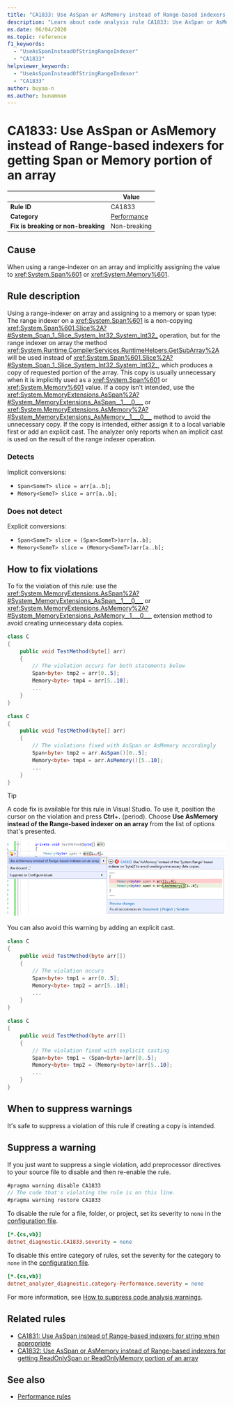 ```yaml
---
title: "CA1833: Use AsSpan or AsMemory instead of Range-based indexers for getting Span or Memory portion of an array (code analysis)"
description: "Learn about code analysis rule CA1833: Use AsSpan or AsMemory instead of Range-based indexers for getting Span or Memory portion of an array"
ms.date: 06/04/2020
ms.topic: reference
f1_keywords:
  - "UseAsSpanInsteadOfStringRangeIndexer"
  - "CA1833"
helpviewer_keywords:
  - "UseAsSpanInsteadOfStringRangeIndexer"
  - "CA1833"
author: buyaa-n
ms.author: bunamnan
---
```

# CA1833: Use AsSpan or AsMemory instead of Range-based indexers for getting Span or Memory portion of an array

| | Value |
|-|-|
| **Rule ID** |CA1833|
| **Category** |[Performance](performance-warnings.md)|
| **Fix is breaking or non-breaking** |Non-breaking|

## Cause

When using a range-indexer on an array and implicitly assigning the value to <xref:System.Span%601> or <xref:System.Memory%601>.

## Rule description

Using a range-indexer on array and assigning to a memory or span type: The range indexer on a <xref:System.Span%601> is a non-copying <xref:System.Span%601.Slice%2A?#System_Span_1_Slice_System_Int32_System_Int32_> operation, but for the range indexer on array the method <xref:System.Runtime.CompilerServices.RuntimeHelpers.GetSubArray%2A> will be used instead of <xref:System.Span%601.Slice%2A?#System_Span_1_Slice_System_Int32_System_Int32_>, which produces a copy of requested portion of the array. This copy is usually unnecessary when it is implicitly used as a <xref:System.Span%601> or <xref:System.Memory%601> value. If a copy isn't intended, use the <xref:System.MemoryExtensions.AsSpan%2A?#System_MemoryExtensions_AsSpan__1___0___> or <xref:System.MemoryExtensions.AsMemory%2A?#System_MemoryExtensions_AsMemory__1___0___> method to avoid the unnecessary copy. If the copy is intended, either assign it to a local variable first or add an explicit cast. The analyzer only reports when an implicit cast is used on the result of the range indexer operation.

### Detects

Implicit conversions:

- `Span<SomeT> slice = arr[a..b];`
- `Memory<SomeT> slice = arr[a..b];`

### Does not detect

Explicit conversions:

- `Span<SomeT> slice = (Span<SomeT>)arr[a..b];`
- `Memory<SomeT> slice = (Memory<SomeT>)arr[a..b];`

## How to fix violations

To fix the violation of this rule: use the <xref:System.MemoryExtensions.AsSpan%2A?#System_MemoryExtensions_AsSpan__1___0___> or <xref:System.MemoryExtensions.AsMemory%2A?#System_MemoryExtensions_AsMemory__1___0___> extension method to avoid creating unnecessary data copies.

```csharp
class C
{
    public void TestMethod(byte[] arr)
    {
        // The violation occurs for both statements below
        Span<byte> tmp2 = arr[0..5];
        Memory<byte> tmp4 = arr[5..10];
        ...
    }
}
```

```csharp
class C
{
    public void TestMethod(byte[] arr)
    {
        // The violations fixed with AsSpan or AsMemory accordingly
        Span<byte> tmp2 = arr.AsSpan()[0..5];
        Memory<byte> tmp4 = arr.AsMemory()[5..10];
        ...
    }
}
```

> [!TIP]
> A code fix is available for this rule in Visual Studio. To use it, position the cursor on the violation and press **Ctrl**+**.** (period). Choose **Use AsMemory instead of the Range-based indexer on an array** from the list of options that's presented.
>
> ![Code fix for CA1833 - Use AsSpan or AsMemory instead of Range-based indexers for getting Span or Memory portion of an array](media/ca1833_codefix.png)

You can also avoid this warning by adding an explicit cast.

```csharp
class C
{
    public void TestMethod(byte arr[])
    {
        // The violation occurs
        Span<byte> tmp1 = arr[0..5];
        Memory<byte> tmp2 = arr[5..10];
        ...
    }
}
```

```csharp
class C
{
    public void TestMethod(byte arr[])
    {
        // The violation fixed with explicit casting
        Span<byte> tmp1 = (Span<byte>)arr[0..5];
        Memory<byte> tmp2 = (Memory<byte>)arr[5..10];
        ...
    }
}
```

## When to suppress warnings

It's safe to suppress a violation of this rule if creating a copy is intended.

## Suppress a warning

If you just want to suppress a single violation, add preprocessor directives to your source file to disable and then re-enable the rule.

```csharp
#pragma warning disable CA1833
// The code that's violating the rule is on this line.
#pragma warning restore CA1833
```

To disable the rule for a file, folder, or project, set its severity to `none` in the [configuration file](../configuration-files.md).

```ini
[*.{cs,vb}]
dotnet_diagnostic.CA1833.severity = none
```

To disable this entire category of rules, set the severity for the category to `none` in the [configuration file](../configuration-files.md).

```ini
[*.{cs,vb}]
dotnet_analyzer_diagnostic.category-Performance.severity = none
```

For more information, see [How to suppress code analysis warnings](../suppress-warnings.md).

## Related rules

- [CA1831: Use AsSpan instead of Range-based indexers for string when appropriate](ca1831.md)
- [CA1832: Use AsSpan or AsMemory instead of Range-based indexers for getting ReadOnlySpan or ReadOnlyMemory portion of an array](ca1832.md)

## See also

- [Performance rules](performance-warnings.md)
